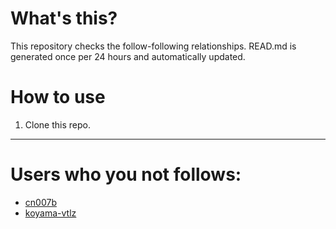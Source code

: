 # What's this?
This repository checks the follow-following relationships.
READ.md is generated once per 24 hours and automatically updated.
# How to use
1. Clone this repo.
 
 --- 
 
 # Users who you not follows: 
  
- [cn007b](https://github.com/cn007b/) 
- [koyama-vtlz](https://github.com/koyama-vtlz/) 
